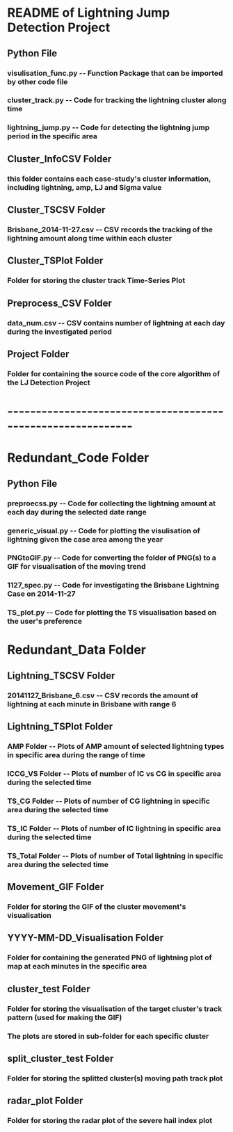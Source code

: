# README of Lightning Jump Detection Project

## Python File
### visulisation_func.py -- Function Package that can be imported by other code file
### cluster_track.py -- Code for tracking the lightning cluster along time
### lightning_jump.py -- Code for detecting the lightning jump period in the specific area

## Cluster_InfoCSV Folder
### this folder contains each case-study's cluster information, including lightning, amp, LJ and Sigma value 

## Cluster_TSCSV Folder
### Brisbane_2014-11-27.csv -- CSV records the tracking of the lightning amount along time within each cluster

## Cluster_TSPlot Folder
### Folder for storing the cluster track Time-Series Plot

## Preprocess_CSV Folder
### data_num.csv -- CSV contains number of lightning at each day during the investigated period

## Project Folder
### Folder for containing the source code of the core algorithm of the LJ Detection Project

# ------------------------------------------------------------
# Redundant_Code Folder
## Python File
### preproecss.py -- Code for collecting the lightning amount at each day during the selected date range
### generic_visual.py -- Code for plotting the visulisation of lightning given the case area among the year
### PNGtoGIF.py -- Code for converting the folder of PNG(s) to a GIF for visualisation of the moving trend
### 1127_spec.py -- Code for investigating the Brisbane Lightning Case on 2014-11-27
### TS_plot.py -- Code for plotting the TS visualisation based on the user's preference

# Redundant_Data Folder
## Lightning_TSCSV Folder
### 20141127_Brisbane_6.csv -- CSV records the amount of lightning at each minute in Brisbane with range 6

## Lightning_TSPlot Folder
### AMP Folder -- Plots of AMP amount of selected lightning types in specific area during the range of time
### ICCG_VS Folder -- Plots of number of IC vs CG in specific area during the selected time
### TS_CG Folder -- Plots of number of CG lightning in specific area during the selected time
### TS_IC Folder -- Plots of number of IC lightning in specific area during the selected time
### TS_Total Folder -- Plots of number of Total lightning in specific area during the selected time

## Movement_GIF Folder
### Folder for storing the GIF of the cluster movement's visualisation

## YYYY-MM-DD_Visualisation Folder
### Folder for containing the generated PNG of lightning plot of map at each minutes in the specific area

## cluster_test Folder
### Folder for storing the visualisation of the target cluster's track pattern (used for making the GIF)
### The plots are stored in sub-folder for each specific cluster

## split_cluster_test Folder
### Folder for storing the splitted cluster(s) moving path track plot

## radar_plot Folder
### Folder for storing the radar plot of the severe hail index plot
